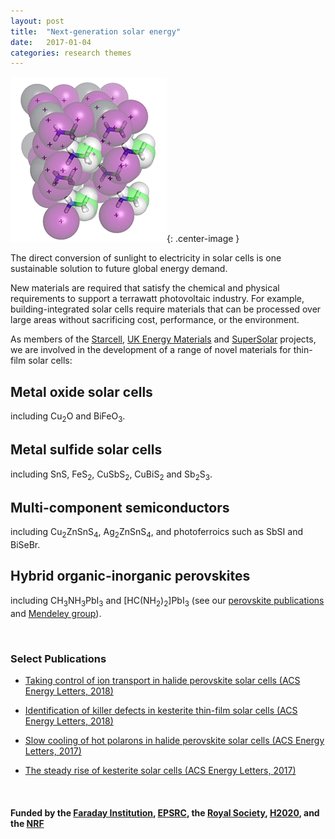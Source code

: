 ```yaml
---
layout: post
title:  "Next-generation solar energy"
date:   2017-01-04
categories: research themes
---
```


![](/gifs/mapi_18.gif){: .center-image }

The direct conversion of sunlight to electricity in solar cells is one sustainable solution to future global energy demand.

New materials are required that satisfy the chemical and physical requirements to support a terrawatt photovoltaic industry. For example, building-integrated solar cells require materials that can be processed over large areas without sacrificing cost, performance, or the environment.

As members of the [Starcell](http://www.starcell.eu), [UK Energy Materials](http://www.energy-materials.org.uk) and [SuperSolar](https://twitter.com/SuperSolarHub) projects, we are involved in the development of a range of novel materials for thin-film solar cells:

## Metal oxide solar cells 
including Cu<sub>2</sub>O and BiFeO<sub>3</sub>.

## Metal sulfide solar cells
including SnS, FeS<sub>2</sub>, CuSbS<sub>2</sub>, CuBiS<sub>2</sub> and Sb<sub>2</sub>S<sub>3</sub>.

## Multi-component semiconductors
including Cu<sub>2</sub>ZnSnS<sub>4</sub>, Ag<sub>2</sub>ZnSnS<sub>4</sub>, and 
photoferroics such as SbSI and BiSeBr.

## Hybrid organic-inorganic perovskites 
including CH<sub>3</sub>NH<sub>3</sub>PbI<sub>3</sub> and [HC(NH<sub>2</sub>)<sub>2</sub>]PbI<sub>3</sub>
(see our [perovskite publications](/assets/wmd_perovskites.txt) and [Mendeley group](https://www.mendeley.com/community/425e1ce0-9d62-3498-a2f1-aa5c5a07c27e/)).

<br>

### Select Publications

- [Taking control of ion transport in halide perovskite solar cells (ACS Energy Letters, 2018)](https://pubs.acs.org/doi/10.1021/acsenergylett.8b00764)

- [Identification of killer defects in kesterite thin-film solar cells (ACS Energy Letters, 2018)](https://pubs.acs.org/doi/10.1021/acsenergylett.7b01313)

- [Slow cooling of hot polarons in halide perovskite solar cells (ACS Energy Letters, 2017)](http://pubs.acs.org/doi/pdf/10.1021/acsenergylett.7b00862)

- [The steady rise of kesterite solar cells (ACS Energy Letters, 2017)](http://pubs.acs.org/articlesonrequest/AOR-DfQrdu9v4gxXNAJaDUMb)

<br>

#### Funded by the [Faraday Institution](https://faraday.ac.uk),  [EPSRC](http://gow.epsrc.ac.uk/NGBOViewPerson.aspx?PersonId=-250227), the [Royal Society](https://royalsociety.org/grants-schemes-awards/grants/university-research/), [H2020](https://ec.europa.eu/programmes/horizon2020/), and the [NRF](http://www.nrf.re.kr)